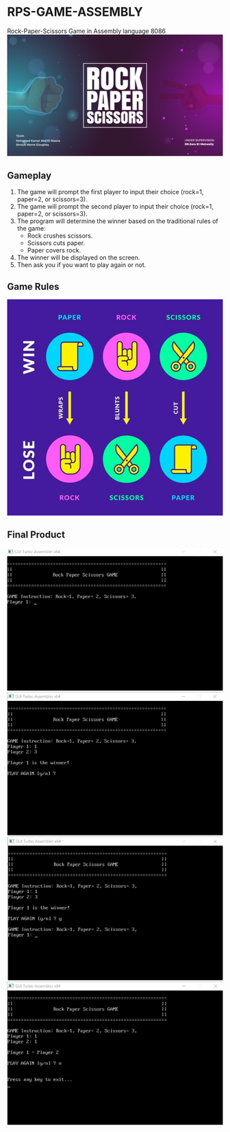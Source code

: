 # RPS-GAME-ASSEMBLY
Rock-Paper-Scissors Game in Assembly language 8086
![gamelogo](./Images/gamelogo.png)
## Gameplay

1. The game will prompt the first player to input their choice (rock=1, paper=2, or scissors=3).
2. The game will prompt the second player to input their choice (rock=1, paper=2, or scissors=3).
3. The program will determine the winner based on the traditional rules of the game:
   - Rock crushes scissors.
   - Scissors cuts paper.
   - Paper covers rock.
4. The winner will be displayed on the screen.
5. Then ask you if you want to play again or not.

## Game Rules
![game-rules](./Images/game-rules.jpg)

## Final Product
![1](./Images/1.png)
![2](./Images/2.png)
![3](./Images/3.png)
![4](./Images/4.png)
